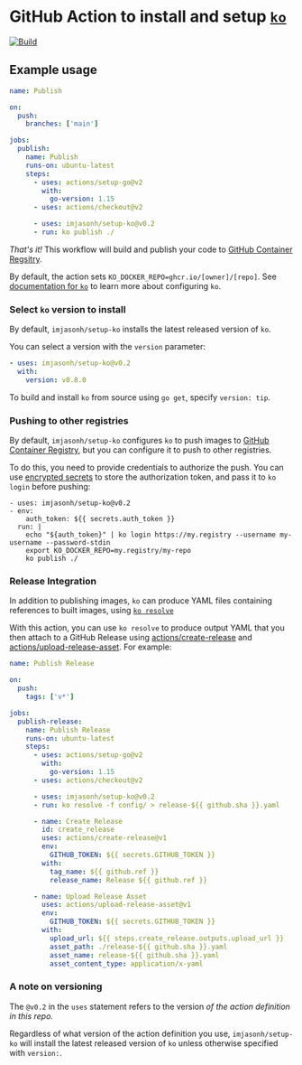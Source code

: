 # GitHub Action to install and setup [`ko`](https://github.com/google/ko)

[![Build](https://github.com/imjasonh/setup-ko/actions/workflows/use-action.yaml/badge.svg)](https://github.com/imjasonh/setup-ko/actions/workflows/use-action.yaml)

## Example usage

```yaml
name: Publish

on:
  push:
    branches: ['main']

jobs:
  publish:
    name: Publish
    runs-on: ubuntu-latest
    steps:
      - uses: actions/setup-go@v2
        with:
          go-version: 1.15
      - uses: actions/checkout@v2

      - uses: imjasonh/setup-ko@v0.2
      - run: ko publish ./
```

_That's it!_ This workflow will build and publish your code to [GitHub Container Regsitry](https://ghcr.io).

By default, the action sets `KO_DOCKER_REPO=ghcr.io/[owner]/[repo]`.
See [documentation for `ko`](https://github.com/google/ko#configuration) to learn more about configuring `ko`.

### Select `ko` version to install

By default, `imjasonh/setup-ko` installs the latest released version of `ko`.

You can select a version with the `version` parameter:

```yaml
- uses: imjasonh/setup-ko@v0.2
  with:
    version: v0.8.0
```

To build and install `ko` from source using `go get`, specify `version: tip`.

### Pushing to other registries

By default, `imjasonh/setup-ko` configures `ko` to push images to [GitHub Container Registry](https://ghcr.io), but you can configure it to push to other registries.

To do this, you need to provide credentials to authorize the push.
You can use [encrypted secrets](https://docs.github.com/en/actions/reference/encrypted-secrets) to store the authorization token, and pass it to `ko login` before pushing:

```
- uses: imjasonh/setup-ko@v0.2
- env:
    auth_token: ${{ secrets.auth_token }}
  run: |
    echo "${auth_token}" | ko login https://my.registry --username my-username --password-stdin
    export KO_DOCKER_REPO=my.registry/my-repo
    ko publish ./
```

### Release Integration

In addition to publishing images, `ko` can produce YAML files containing references to built images, using [`ko resolve`](https://github.com/google/ko#kubernetes-integration)

With this action, you can use `ko resolve` to produce output YAML that you then attach to a GitHub Release using [actions/create-release](https://github.com/actions/create-release) and [actions/upload-release-asset](https://github.com/actions/upload-release-asset).
For example:

```yaml
name: Publish Release

on:
  push:
    tags: ['v*']

jobs:
  publish-release:
    name: Publish Release
    runs-on: ubuntu-latest
    steps:
      - uses: actions/setup-go@v2
        with:
          go-version: 1.15
      - uses: actions/checkout@v2

      - uses: imjasonh/setup-ko@v0.2
      - run: ko resolve -f config/ > release-${{ github.sha }}.yaml

      - name: Create Release
        id: create_release
        uses: actions/create-release@v1
        env:
          GITHUB_TOKEN: ${{ secrets.GITHUB_TOKEN }}
        with:
          tag_name: ${{ github.ref }}
          release_name: Release ${{ github.ref }}

      - name: Upload Release Asset
        uses: actions/upload-release-asset@v1
        env:
          GITHUB_TOKEN: ${{ secrets.GITHUB_TOKEN }}
        with:
          upload_url: ${{ steps.create_release.outputs.upload_url }}
          asset_path: ./release-${{ github.sha }}.yaml
          asset_name: release-${{ github.sha }}.yaml
          asset_content_type: application/x-yaml
```

### A note on versioning

The `@v0.2` in the `uses` statement refers to the version _of the action definition in this repo._

Regardless of what version of the action definition you use, `imjasonh/setup-ko` will install the latest released version of `ko` unless otherwise specified with `version:`.
